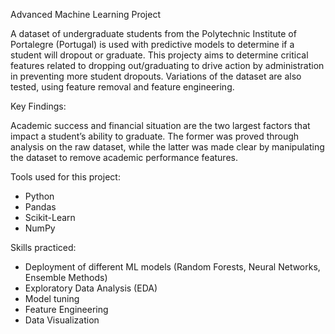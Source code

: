 Advanced Machine Learning Project 

A dataset of undergraduate students from the Polytechnic Institute of Portalegre 
(Portugal) is used with predictive models to determine if a student will dropout or graduate. This projecty aims to determine critical features related to dropping out/graduating to drive 
action by administration in preventing more student dropouts. Variations of the dataset are also 
tested, using feature removal and feature engineering.


Key Findings: 

Academic success and financial situation are the two largest factors that impact a 
student’s ability to graduate. The former was proved through analysis on the raw dataset, while 
the latter was made clear by manipulating the dataset to remove academic performance features. 


Tools used for this project: 
- Python
- Pandas
- Scikit-Learn
- NumPy

Skills practiced: 
- Deployment of different ML models (Random Forests, Neural Networks, Ensemble Methods)  
- Exploratory Data Analysis (EDA)
- Model tuning
- Feature Engineering
- Data Visualization

